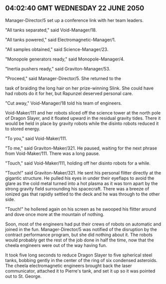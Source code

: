 ## 04:02:40 GMT WEDNESDAY 22 JUNE 2050
Manager-Director/5 set up a conference link with her team leaders.

"All tanks separated," said Void-Manager/18.

"All tanks powered," said Electromagnetic-Manager/1.

"All samples obtained," said Science-Manager/23.

"Monopole generators ready," said Monopole-Manager/4.

"Inertia pushers ready," said Graviton-Manager/53.

"Proceed," said Manager-Director/5. She returned to the

task of braiding the long hair on her prize-winning Slink. She could have had robots do it for her, but Rapunzel deserved personal care.

"Cut away," Void-Manager/18 told his team of engineers.

Void-Maker/111 and her robots sliced off the science tower at the north pole of Dragon Slayer, and it floated upward in the residual gravity tides. There it would be held in place by gravity robots while the disinto robots reduced it to stored energy.

"To you," said Void-Maker/111.

"To me," said Graviton-Maker/321. He paused, waiting for the next phrase from Void-Maker/111. There was a long pause.

"Touch," said Void-Maker/111, holding off her disinto robots for a while.

"Touch!" said Graviton-Maker/321. He sent his personal flitter directly at the gigantic structure. He pulled his eyes in under their eyeflaps to avoid the glare as the cold metal turned into a hot plasma as it was torn apart by the strong gravity field surrounding his spacecraft. There was a breeze of ionized gas that rapidly settled to the deck and he was through to the other side.

"Touch!" he hollered again on his screen as he swooped his flitter around and dove once more at the mountain of nothing.

Soon, most of the engineers had put their crews of robots on automatic and joined in the fun. Manager-Director/5 was notified of the disruption by the contract performance program, but she did nothing about it. The robots would probably get the rest of the job done in half the time, now that the cheela engineers were out of the way having fun.

It took five long seconds to reduce Dragon Slayer to five spherical steel tanks, bobbing gently in the center of the ring of six condensed asteroids. The cheela electromagnetic engineers brought back the laser communicator, attached it to Pierre's tank, and set it up so it was pointed out to St. George.